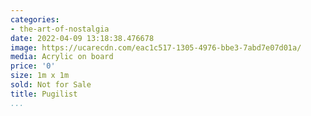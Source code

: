 ```yaml
---
categories:
- the-art-of-nostalgia
date: 2022-04-09 13:18:38.476678
image: https://ucarecdn.com/eac1c517-1305-4976-bbe3-7abd7e07d01a/
media: Acrylic on board
price: '0'
size: 1m x 1m
sold: Not for Sale
title: Pugilist
...
```

